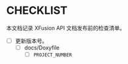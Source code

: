# CHECKLIST

本文档记录 XFusion API 文档发布前的检查清单。

-   [ ] 更新版本号。
    -   [ ] docs/Doxyfile
        -   [ ] `PROJECT_NUMBER`
